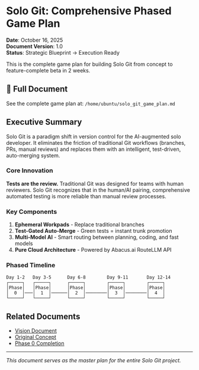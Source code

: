 
# Solo Git: Comprehensive Phased Game Plan

**Date**: October 16, 2025  
**Document Version**: 1.0  
**Status**: Strategic Blueprint → Execution Ready

This is the complete game plan for building Solo Git from concept to feature-complete beta in 2 weeks.

## 📄 Full Document

See the complete game plan at: `/home/ubuntu/solo_git_game_plan.md`

## Executive Summary

Solo Git is a paradigm shift in version control for the AI-augmented solo developer. It eliminates the friction of traditional Git workflows (branches, PRs, manual reviews) and replaces them with an intelligent, test-driven, auto-merging system.

### Core Innovation

**Tests are the review.** Traditional Git was designed for teams with human reviewers. Solo Git recognizes that in the human/AI pairing, comprehensive automated testing is more reliable than manual review processes.

### Key Components

1. **Ephemeral Workpads** - Replace traditional branches
2. **Test-Gated Auto-Merge** - Green tests = instant trunk promotion
3. **Multi-Model AI** - Smart routing between planning, coding, and fast models
4. **Pure Cloud Architecture** - Powered by Abacus.ai RouteLLM API

### Phased Timeline

```
Day 1-2   Day 3-5      Day 6-8        Day 9-11       Day 12-14
┌─────┐   ┌─────┐      ┌─────┐        ┌─────┐        ┌─────┐
│Phase│   │Phase│      │Phase│        │Phase│        │Phase│
│  0  │───│  1  │──────│  2  │────────│  3  │────────│  4  │
└─────┘   └─────┘      └─────┘        └─────┘        └─────┘
```

## Related Documents

- [Vision Document](./2025-10-16-vision.md)
- [Original Concept](./2025-10-16-concept.md)
- [Phase 0 Completion](../phases/phase-0-completion.md)

---

*This document serves as the master plan for the entire Solo Git project.*
